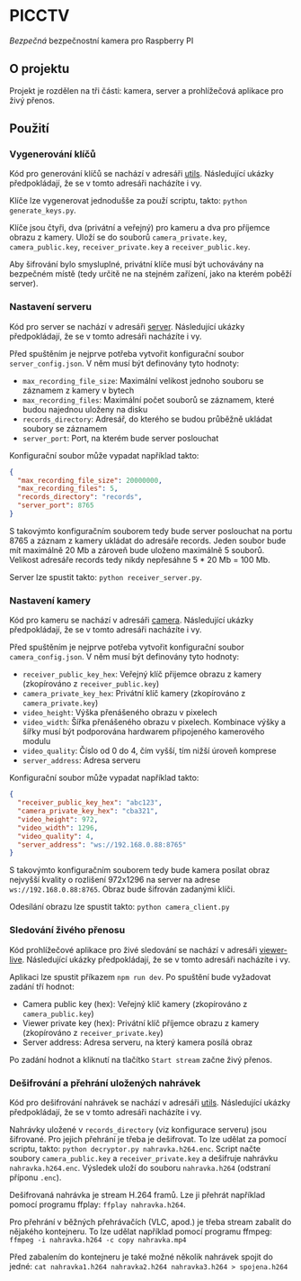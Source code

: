 # PICCTV

*Bezpečná* bezpečnostní kamera pro Raspberry PI

## O projektu

Projekt je rozdělen na tři části: kamera, server a prohlížečová aplikace pro živý přenos.

## Použití

### Vygenerování klíčů

Kód pro generování klíčů se nachází v adresáři [utils](utils). Následující ukázky předpokládají, že se v tomto adresáři nacházíte i vy.

Klíče lze vygenerovat jednodušše za použí scriptu, takto: `python generate_keys.py`.

Klíče jsou čtyři, dva (privátní a veřejný) pro kameru a dva pro příjemce obrazu z
kamery.
Uloží se do souborů `camera_private.key`, `camera_public.key`, `receiver_private.key` a `receiver_public.key`.

Aby šifrování bylo smysluplné, privátní klíče musí být uchovávány na bezpečném místě (tedy určitě ne na stejném 
zařízení, jako na kterém poběží server).

### Nastavení serveru

Kód pro server se nachází v adresáři [server](server). Následující ukázky předpokládají, že se v tomto adresáři nacházíte i vy.

Před spuštěním je nejprve potřeba vytvořit konfigurační
soubor `server_config.json`.
V něm musí být definovány tyto hodnoty:

* `max_recording_file_size`: Maximální velikost jednoho souboru se záznamem z kamery v bytech
* `max_recording_files`: Maximální počet souborů se záznamem, které budou najednou uloženy na disku
* `records_directory`: Adresář, do kterého se budou průběžně ukládat soubory se záznamem
* `server_port`: Port, na kterém bude server poslouchat

Konfigurační soubor může vypadat například takto:

```json
{
  "max_recording_file_size": 20000000,
  "max_recording_files": 5,
  "records_directory": "records",
  "server_port": 8765
}
```

S takovýmto konfiguračním souborem tedy bude server poslouchat na portu 8765 a záznam z kamery ukládat do adresáře
records. Jeden soubor bude mít maximálně 20 Mb a zároveň bude uloženo maximálně 5 souborů. Velikost adresáře records
tedy nikdy nepřesáhne 5 * 20 Mb = 100 Mb.

Server lze spustit takto: `python receiver_server.py`.

### Nastavení kamery

Kód pro kameru se nachází v adresáři [camera](camera). Následující ukázky předpokládají, že se v tomto adresáři nacházíte i vy.

Před spuštěním je nejprve potřeba vytvořit konfigurační
soubor `camera_config.json`. V něm musí být definovány tyto hodnoty:

* `receiver_public_key_hex`: Veřejný klíč přijemce obrazu z kamery (zkopírováno z `receiver_public.key`)
* `camera_private_key_hex`: Privátní klíč kamery (zkopírováno z `camera_private.key`)
* `video_height`: Výška přenášeného obrazu v pixelech
* `video_width`: Šířka přenášeného obrazu v pixelech. Kombinace výšky a šířky musí být podporována hardwarem připojeného
  kamerového modulu
* `video_quality`: Číslo od 0 do 4, čím vyšší, tím nižší úroveň komprese
* `server_address`: Adresa serveru

Konfigurační soubor může vypadat například takto:

```json
{
  "receiver_public_key_hex": "abc123",
  "camera_private_key_hex": "cba321",
  "video_height": 972,
  "video_width": 1296,
  "video_quality": 4,
  "server_address": "ws://192.168.0.88:8765"
}
```

S takovýmto konfiguračním souborem tedy bude kamera posílat obraz nejvyšší kvality o rozlišení 972x1296 na server na
adrese `ws://192.168.0.88:8765`. Obraz bude šifrován zadanými klíči.

Odesílání obrazu lze spustit takto: `python camera_client.py`

### Sledování živého přenosu

Kód prohlížečové aplikace pro živé sledování se nachází v adresáři [viewer-live](viewer-live). Následující ukázky předpokládají, že se v tomto adresáři nacházíte i vy.

Aplikaci lze spustit příkazem `npm run dev`.  Po spuštění bude vyžadovat zadání tří hodnot:

* Camera public key (hex): Veřejný klíč kamery (zkopírováno z `camera_public.key`)
* Viewer private key (hex): Privátní klíč příjemce obrazu z kamery (zkopírováno z `receiver_private.key`)
* Server address: Adresa serveru, na který kamera posílá obraz

Po zadání hodnot a kliknutí na tlačítko `Start stream` začne živý přenos.

### Dešifrování a přehrání uložených nahrávek

Kód pro dešifrování nahrávek se nachází v adresáři [utils](utils). Následující ukázky předpokládají, že se v tomto adresáři nacházíte i vy.

Nahrávky uložené v `records_directory` (viz konfigurace serveru) jsou šifrované. Pro jejich přehrání je třeba je dešifrovat.
To lze udělat za pomocí scriptu, takto: `python decryptor.py nahravka.h264.enc`. Script načte soubory `camera_public.key`
a `receiver_private.key` a dešifruje nahrávku `nahravka.h264.enc`. Výsledek uloží do souboru `nahravka.h264` (odstraní příponu `.enc`).

Dešifrovaná nahrávka je stream H.264 framů. Lze ji přehrát například pomocí programu ffplay: `ffplay nahravka.h264`.

Pro přehrání v běžných přehrávačích (VLC, apod.) je třeba stream zabalit do nějakého kontejneru. To lze udělat například pomocí programu ffmpeg:
`ffmpeg -i nahravka.h264 -c copy nahravka.mp4`

Před zabalením do kontejneru je také možné několik nahrávek spojit do jedné: `cat nahravka1.h264 nahravka2.h264 nahravka3.h264 > spojena.h264`
